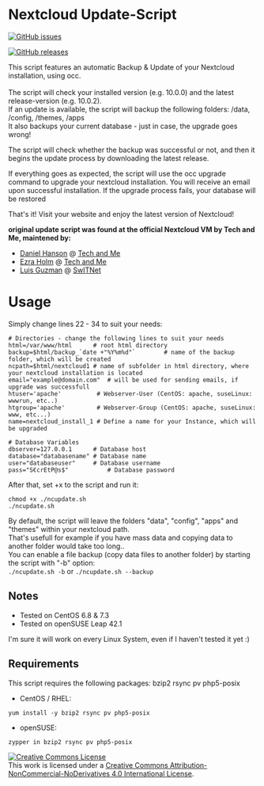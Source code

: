 # Nextcloud Update-Script

[![GitHub issues](https://img.shields.io/github/issues/PietsHost/nextcloud-Update-Script.svg)](https://github.com/PietsHost/nextcloud-Update-Script/issues)

[![GitHub releases](https://img.shields.io/github/releases/PietsHost/nextcloud-Update-Script.svg)](https://github.com/PietsHost/nextcloud-Update-Script/releases)

This script features an automatic Backup & Update of your Nextcloud installation, using occ.<br /><br />
The script will check your installed version (e.g. 10.0.0) and the latest release-version (e.g. 10.0.2).<br />
If an update is available, the script will backup the following folders: /data, /config, /themes, /apps<br />
It also backups your current database - just in case, the upgrade goes wrong!

The script will check whether the backup was successful or not, and then it begins the update process by downloading the latest release.

If everything goes as expected, the script will use the occ upgrade command to upgrade your nextcloud installation.  You will receive an email upon successful installation. If the upgrade process fails, your database will be restored

That's it! Visit your website and enjoy the latest version of Nextcloud!


<b> original update script was found at the official Nextcloud VM by Tech and Me, maintened by:</b>
* [Daniel Hanson](https://github.com/enoch85) @ [Tech and Me](https://www.techandme.se)
* [Ezra Holm](https://github.com/ezraholm50) @ [Tech and Me](https://www.techandme.se)
* [Luis Guzman](https://github.com/Ark74) @ [SwITNet](https://switnet.net)


# Usage
Simply change lines 22 - 34 to suit your needs:
```
# Directories - change the following lines to suit your needs
html=/var/www/html		# root html directory
backup=$html/backup_`date +"%Y%m%d"`		# name of the backup folder, which will be created
ncpath=$html/nextcloud1	# name of subfolder in html directory, where your nextcloud installation is located
email="example@domain.com"	# will be used for sending emails, if upgrade was successfull
htuser='apache'  		 # Webserver-User (CentOS: apache, suseLinux: wwwrun, etc..)
htgroup='apache' 		 # Webserver-Group (CentOS: apache, suseLinux: www, etc...)
name=nextcloud_install_1 # Define a name for your Instance, which will be upgraded

# Database Variables
dbserver=127.0.0.1		# Database host
database="databasename"	# Database name
user="databaseuser"		# Database username
pass="S€crEtP@s$"			# Database password
```

After that, set +x to the script and run it:
```
chmod +x ./ncupdate.sh
./ncupdate.sh
```
By default, the script will leave the folders "data", "config", "apps" and "themes" within your nextcloud path. <br />
That's usefull for example if you have mass data and copying data to another folder would take too long..<br />
You can enable a file backup (copy data files to another folder) by starting the script with "-b" option:<br />
``./ncupdate.sh -b`` or ``./ncupdate.sh --backup`` 

## Notes
* Tested on CentOS 6.8 & 7.3
* Tested on openSUSE Leap 42.1

I'm sure it will work on every Linux System, even if I haven't tested it yet :)

## Requirements
This script requires the following packages: bzip2 rsync pv php5-posix

* CentOS / RHEL:
```
yum install -y bzip2 rsync pv php5-posix
```
* openSUSE:
```
zypper in bzip2 rsync pv php5-posix
```

<a rel="license" href="http://creativecommons.org/licenses/by-nc-nd/4.0/"><img alt="Creative Commons License" style="border-width:0" src="https://i.creativecommons.org/l/by-nc-nd/4.0/88x31.png" /></a><br />This work is licensed under a <a rel="license" href="http://creativecommons.org/licenses/by-nc-nd/4.0/">Creative Commons Attribution-NonCommercial-NoDerivatives 4.0 International License</a>.
